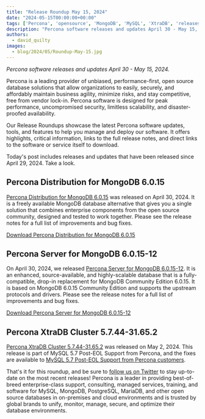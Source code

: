 ```yaml
---
title: "Release Roundup May 15, 2024"
date: "2024-05-15T00:00:00+00:00"
tags: ['Percona', 'opensource', 'MongoDB', 'MySQL', 'XtraDB', 'releases']
description: "Percona software releases and updates April 30 - May 15, 2024."
authors:
  - david_quilty
images:
  - blog/2024/05/Roundup-May-15.jpg
---
```


*Percona software releases and updates April 30 - May 15, 2024.*

Percona is a leading provider of unbiased, performance-first, open source database solutions that allow organizations to easily, securely, and affordably maintain business agility, minimize risks, and stay competitive, free from vendor lock-in. Percona software is designed for peak performance, uncompromised security, limitless scalability, and disaster-proofed availability.

Our Release Roundups showcase the latest Percona software updates, tools, and features to help you manage and deploy our software. It offers highlights, critical information, links to the full release notes, and direct links to the software or service itself to download.

Today's post includes releases and updates that have been released since April 29, 2024. Take a look.

## Percona Distribution for MongoDB 6.0.15

[Percona Distribution for MongoDB 6.0.15](https://docs.percona.com/percona-distribution-for-mongodb/6.0/release-notes-v6.0.15.html) was released on April 30, 2024. It is a freely available MongoDB database alternative that gives you a single solution that combines enterprise components from the open source community, designed and tested to work together. Please see the release notes for a full list of improvements and bug fixes.

[Download Percona Distribution for MongoDB 6.0.15](https://www.percona.com/mongodb/software)

## Percona Server for MongoDB 6.0.15-12

On April 30, 2024, we released [Percona Server for MongoDB 6.0.15-12](https://docs.percona.com/percona-server-for-mongodb/6.0/release_notes/6.0.15-12.html). It is an enhanced, source-available, and highly-scalable database that is a fully-compatible, drop-in replacement for MongoDB Community Edition 6.0.15. It is based on MongoDB 6.0.15 Community Edition and supports the upstream protocols and drivers. Please see the release notes for a full list of improvements and bug fixes.

[Download Percona Server for MongoDB 6.0.15-12](https://www.percona.com/mongodb/software/percona-server-for-mongodb)

## Percona XtraDB Cluster 5.7.44-31.65.2

[Percona XtraDB Cluster 5.7.44-31.65.2](https://docs.percona.com/percona-xtradb-cluster/5.7/release-notes/5.7.44-31.65.2.html) was released on May 2, 2024. This release is part of MySQL 5.7 Post-EOL Support from Percona, and the fixes are available to [MySQL 5.7 Post-EOL Support from Percona customers](https://www.percona.com/post-mysql-5-7-eol-support).

That's it for this roundup, and be sure to [follow us on Twitter](https://twitter.com/Percona) to stay up-to-date on the most recent releases! Percona is a leader in providing best-of-breed enterprise-class support, consulting, managed services, training, and software for MySQL, MongoDB, PostgreSQL, MariaDB, and other open source databases in on-premises and cloud environments and is trusted by global brands to unify, monitor, manage, secure, and optimize their database environments.